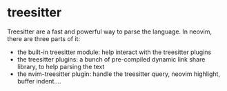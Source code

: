 # treesitter

Treesitter are a fast and powerful way to parse the language.
In neovim, there are three parts of it:

- the built-in treesitter module: help interact with the treesitter plugins
- the treesitter plugins: a bunch of pre-compiled dynamic link share library, to help parsing the text
- the nvim-treesitter plugin: handle the treesitter query, neovim highlight, buffer indent....
